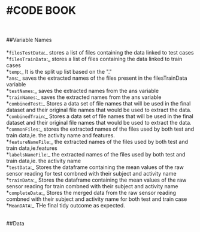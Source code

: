 #CODE BOOK<br /><br />
=======================
##Variable Names<br /><br />
*`filesTestData`:_ stores a list of files containing the data linked to test cases<br />
*`filesTrainData`:_ stores a list of files containing the data linked to train cases<br />
*`temp`:_ It is the split up list based on the "."<br />
*`ans`:_ saves the extracted names of the files present in the filesTrainData variable<br />
*`testNames`:_ saves the extracted names from the ans variable<br />
*`trainNames`:_ saves the extracted names from the ans variable<br />
*`combinedTest`:_ Stores a data set of file names that will be used in the final dataset and their original file names that would be used to extract the data.<br />
*`combinedTrain`:_ Stores a data set of file names that will be used in the final dataset and their original file names that would be used to extract the data.<br />
*`commonFiles`:_ stores the extracted names of the files used by both test and train data,ie. the activity name and features.<br />
*`featureNameFile`:_ the extracted names of the files used by both test and train data,ie.features<br />
*`labelsNameFile`:_ the extracted names of the files used by both test and train data,ie. the activity name<br />
*`testData`:_ Stores the dataframe containing the mean values of the raw sensor reading for  test combned with their subject and activity name<br />
*`trainData`:_  Stores the dataframe containing the mean values of the raw sensor reading for train combned with their subject and activity name<br />
*`completeData`:_ Stores the merged data from the raw sensor reading combned with their subject and activity name for both test and train case<br />
*`MeanDATA`:_ THe final tidy outcome as expected.<br /><br />

##Data


